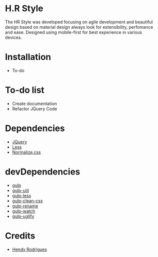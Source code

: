 # H.R Style
The HR Style was developed focusing on agile development and beautiful design based on material design always look for extensibility, perfomance and ease.
Designed using mobile-first for best experience in various devices.
# Installation
- To-do
 
# To-do list
- Create documentation
- Refactor JQuery Code

# Dependencies
- [JQuery](https://github.com/jquery/jquery)
- [Less](https://github.com/less/less.js)
- [Normalize.css](https://github.com/necolas/normalize.css/)

# devDependencies
- [gulp](https://github.com/gulpjs/gulp)
- [gulp-util](https://github.com/gulpjs/gulp-util)
- [gulp-less](https://github.com/plus3network/gulp-less)
- [gulp-clean-css](https://github.com/scniro/gulp-clean-css)
- [gulp-rename](https://github.com/hparra/gulp-rename)
- [gulp-watch](https://github.com/floatdrop/gulp-watch)
- [gulp-uglify](https://github.com/terinjokes/gulp-uglify)


# Credits
- [Hendy Rodrigues](mr.syslogg@gmail.com)
